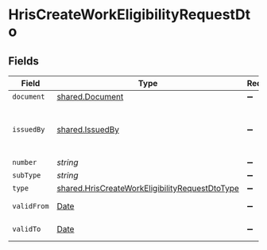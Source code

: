 # HrisCreateWorkEligibilityRequestDto


## Fields

| Field                                                                                                                   | Type                                                                                                                    | Required                                                                                                                | Description                                                                                                             | Example                                                                                                                 |
| ----------------------------------------------------------------------------------------------------------------------- | ----------------------------------------------------------------------------------------------------------------------- | ----------------------------------------------------------------------------------------------------------------------- | ----------------------------------------------------------------------------------------------------------------------- | ----------------------------------------------------------------------------------------------------------------------- |
| `document`                                                                                                              | [shared.Document](../../../sdk/models/shared/document.md)                                                               | :heavy_minus_sign:                                                                                                      | N/A                                                                                                                     |                                                                                                                         |
| `issuedBy`                                                                                                              | [shared.IssuedBy](../../../sdk/models/shared/issuedby.md)                                                               | :heavy_minus_sign:                                                                                                      | The country code of the issued by authority                                                                             |                                                                                                                         |
| `number`                                                                                                                | *string*                                                                                                                | :heavy_minus_sign:                                                                                                      | N/A                                                                                                                     | 1234567890                                                                                                              |
| `subType`                                                                                                               | *string*                                                                                                                | :heavy_minus_sign:                                                                                                      | N/A                                                                                                                     | H1B                                                                                                                     |
| `type`                                                                                                                  | [shared.HrisCreateWorkEligibilityRequestDtoType](../../../sdk/models/shared/hriscreateworkeligibilityrequestdtotype.md) | :heavy_minus_sign:                                                                                                      | N/A                                                                                                                     | visa                                                                                                                    |
| `validFrom`                                                                                                             | [Date](https://developer.mozilla.org/en-US/docs/Web/JavaScript/Reference/Global_Objects/Date)                           | :heavy_minus_sign:                                                                                                      | N/A                                                                                                                     | 2021-01-01T00:00.000Z                                                                                                   |
| `validTo`                                                                                                               | [Date](https://developer.mozilla.org/en-US/docs/Web/JavaScript/Reference/Global_Objects/Date)                           | :heavy_minus_sign:                                                                                                      | N/A                                                                                                                     | 2021-01-01T00:00.000Z                                                                                                   |